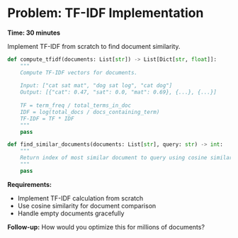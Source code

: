 # Problem: TF-IDF Implementation

**Time: 30 minutes**

Implement TF-IDF from scratch to find document similarity.

```python
def compute_tfidf(documents: List[str]) -> List[Dict[str, float]]:
    """
    Compute TF-IDF vectors for documents.
    
    Input: ["cat sat mat", "dog sat log", "cat dog"]
    Output: [{"cat": 0.47, "sat": 0.0, "mat": 0.69}, {...}, {...}]
    
    TF = term_freq / total_terms_in_doc
    IDF = log(total_docs / docs_containing_term)
    TF-IDF = TF * IDF
    """
    pass

def find_similar_documents(documents: List[str], query: str) -> int:
    """
    Return index of most similar document to query using cosine similarity.
    """
    pass
```

**Requirements:**
- Implement TF-IDF calculation from scratch
- Use cosine similarity for document comparison
- Handle empty documents gracefully

**Follow-up:** How would you optimize this for millions of documents?